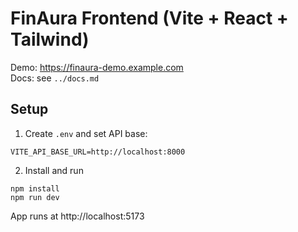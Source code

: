 # FinAura Frontend (Vite + React + Tailwind)

Demo: https://finaura-demo.example.com  
Docs: see `../docs.md`

## Setup

1. Create `.env` and set API base:

```
VITE_API_BASE_URL=http://localhost:8000
```

2. Install and run

```
npm install
npm run dev
```

App runs at http://localhost:5173

